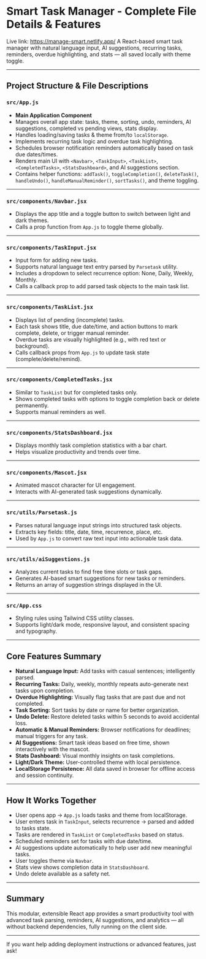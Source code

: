 # Smart Task Manager - Complete File Details & Features
Live link: https://manage-smart.netlify.app/
A React-based smart task manager with natural language input, AI suggestions, recurring tasks, reminders, overdue highlighting, and stats — all saved locally with theme toggle.

---

## Project Structure & File Descriptions

### `src/App.js`

- **Main Application Component**  
- Manages overall app state: tasks, theme, sorting, undo, reminders, AI suggestions, completed vs pending views, stats display.  
- Handles loading/saving tasks & theme from/to `localStorage`.  
- Implements recurring task logic and overdue task highlighting.  
- Schedules browser notification reminders automatically based on task due dates/times.  
- Renders main UI with `<Navbar>`, `<TaskInput>`, `<TaskList>`, `<CompletedTasks>`, `<StatsDashboard>`, and AI suggestions section.  
- Contains helper functions: `addTask()`, `toggleCompletion()`, `deleteTask()`, `handleUndo()`, `handleManualReminder()`, `sortTasks()`, and theme toggling.

---

### `src/components/Navbar.jsx`

- Displays the app title and a toggle button to switch between light and dark themes.  
- Calls a prop function from `App.js` to toggle theme globally.

---

### `src/components/TaskInput.jsx`

- Input form for adding new tasks.  
- Supports natural language text entry parsed by `Parsetask` utility.  
- Includes a dropdown to select recurrence option: None, Daily, Weekly, Monthly.  
- Calls a callback prop to add parsed task objects to the main task list.

---

### `src/components/TaskList.jsx`

- Displays list of pending (incomplete) tasks.  
- Each task shows title, due date/time, and action buttons to mark complete, delete, or trigger manual reminder.  
- Overdue tasks are visually highlighted (e.g., with red text or background).  
- Calls callback props from `App.js` to update task state (complete/delete/remind).

---

### `src/components/CompletedTasks.jsx`

- Similar to `TaskList` but for completed tasks only.  
- Shows completed tasks with options to toggle completion back or delete permanently.  
- Supports manual reminders as well.

---

### `src/components/StatsDashboard.jsx`

- Displays monthly task completion statistics with a bar chart.  
- Helps visualize productivity and trends over time.

---

### `src/components/Mascot.jsx`

- Animated mascot character for UI engagement.  
- Interacts with AI-generated task suggestions dynamically.

---

### `src/utils/Parsetask.js`

- Parses natural language input strings into structured task objects.  
- Extracts key fields: title, date, time, recurrence, place, etc.  
- Used by `App.js` to convert raw text input into actionable task data.

---

### `src/utils/aiSuggestions.js`

- Analyzes current tasks to find free time slots or task gaps.  
- Generates AI-based smart suggestions for new tasks or reminders.  
- Returns an array of suggestion strings displayed in the UI.

---

### `src/App.css`

- Styling rules using Tailwind CSS utility classes.  
- Supports light/dark mode, responsive layout, and consistent spacing and typography.

---

## Core Features Summary

- **Natural Language Input:** Add tasks with casual sentences; intelligently parsed.  
- **Recurring Tasks:** Daily, weekly, monthly repeats auto-generate next tasks upon completion.  
- **Overdue Highlighting:** Visually flag tasks that are past due and not completed.  
- **Task Sorting:** Sort tasks by date or name for better organization.  
- **Undo Delete:** Restore deleted tasks within 5 seconds to avoid accidental loss.  
- **Automatic & Manual Reminders:** Browser notifications for deadlines; manual triggers for any task.  
- **AI Suggestions:** Smart task ideas based on free time, shown interactively with the mascot.  
- **Stats Dashboard:** Visual monthly insights on task completions.  
- **Light/Dark Theme:** User-controlled theme with local persistence.  
- **LocalStorage Persistence:** All data saved in browser for offline access and session continuity.

---

## How It Works Together

- User opens app → `App.js` loads tasks and theme from localStorage.  
- User enters task in `TaskInput`, selects recurrence → parsed and added to tasks state.  
- Tasks are rendered in `TaskList` or `CompletedTasks` based on status.  
- Scheduled reminders set for tasks with due date/time.  
- AI suggestions update automatically to help user add new meaningful tasks.  
- User toggles theme via `Navbar`.  
- Stats view shows completion data in `StatsDashboard`.  
- Undo delete available as a safety net.

---

## Summary

This modular, extensible React app provides a smart productivity tool with advanced task parsing, reminders, AI suggestions, and analytics — all without backend dependencies, fully running on the client side.

---

If you want help adding deployment instructions or advanced features, just ask!

